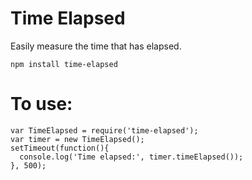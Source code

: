 # Time Elapsed
Easily measure the time that has elapsed.

  `npm install time-elapsed`

# To use:

    var TimeElapsed = require('time-elapsed');
    var timer = new TimeElapsed();
    setTimeout(function(){
      console.log('Time elapsed:', timer.timeElapsed());
    }, 500);

